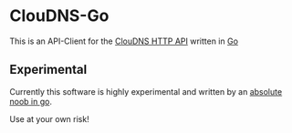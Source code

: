 # ClouDNS-Go

This is an API-Client for the [ClouDNS HTTP API](https://www.cloudns.net/wiki/article/42/) written in [Go](https://golang.org)

## Experimental

Currently this software is highly experimental and written by an [absolute noob in go](https://github.com/matschundbrei).

Use at your own risk!